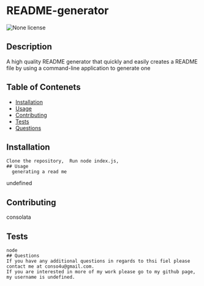 # README-generator 
  ![None license](https://img.shields.io/badge/license-None-Red.svg)
  ## Description
  A high quality README generator that quickly and easily creates a README file by using a command-line application to generate one
  ## Table of Contenets
  * [Installation](#installation)
  * [Usage](#usage)
  * [Contributing](#contributing)
  * [Tests](#tests)
  * [Questions](questions)
  ## Installation
    Clone the repository,  Run node index.js,
    ## Usage
      generating a read me 
  undefined 
   
  ## Contributing
  consolata 
  ## Tests
    node
    ## Questions
    If you have any additional questions in regards to thsi fiel please contact me at conso4u@gmail.com.
    If you are interested in more of my work please go to my github page, my username is undefined.
    
  